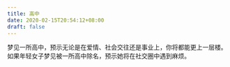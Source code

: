 ```yaml
---
title: 高中
date: 2020-02-15T20:54:12+08:00
draft: false
---
```


梦见一所高中，预示无论是在爱情、社会交往还是事业上，你将都能更上一层楼。如果年轻女子梦见被一所高中除名，预示她将在社交圈中遇到麻烦。